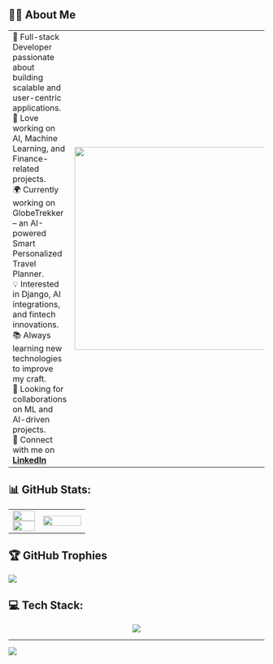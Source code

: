 ## 👩‍💻 About Me  
<table>
  <tr>
    <td width="60%">
      🚀 Full-stack Developer passionate about building scalable and user-centric applications.  
      <br>🧠 Love working on AI, Machine Learning, and Finance-related projects.  
      <br>🌍 Currently working on GlobeTrekker – an AI-powered Smart Personalized Travel Planner.  
      <br>💡 Interested in Django, AI integrations, and fintech innovations.  
      <br>📚 Always learning new technologies to improve my craft.  
      <br>🎯 Looking for collaborations on ML and AI-driven projects.  
      <br>🔗 Connect with me on <a href="https://www.linkedin.com/in/samidha-manjrekar-3a519a283/" target="_blank"><b>LinkedIn</b></a>
    </td>
    <td width="40%">
      <img src="https://user-images.githubusercontent.com/74038190/212747903-e9bdf048-2dc8-41f9-b973-0e72ff07bfba.gif" width="400">
    </td>
  </tr>
</table>


## 📊 GitHub Stats:
<table>
  <tr>
    <td width="40%">
      <img width="100%" src="https://github-readme-stats.vercel.app/api?username=SamidhaManjrekar&theme=rose&hide_border=false&include_all_commits=false&count_private=false"/>
      <img width="100%" src="https://github-readme-streak-stats.herokuapp.com/?user=SamidhaManjrekar&theme=rose&hide_border=false"/>
    </td>
    <td width="60%">
      <img width="100%" height="full" src="https://github-contributor-stats.vercel.app/api?username=SamidhaManjrekar&limit=5&theme=rose&combine_all_yearly_contributions=true"/>
    </td>
  </tr>
</table>

## 🏆 GitHub Trophies
![](https://github-profile-trophy.vercel.app/?username=SamidhaManjrekar&theme=rose&no-frame=false&no-bg=false&margin-w=4)

## 💻 Tech Stack:
<p align="center">
  <a href="https://skillicons.dev">
<img src="https://skillicons.dev/icons?i=c,cpp,java,python,js,react,nextjs,nodejs,express,django,flask,mongodb,mysql,git,gcp,postman,vercel,vite,tailwind,docker&perline=10&theme=light" />
  </a>
</p>

---
[![](https://visitcount.itsvg.in/api?id=SamidhaManjrekar&icon=7&color=5)](https://visitcount.itsvg.in)

<!-- Proudly created with GPRM ( https://gprm.itsvg.in ) -->

